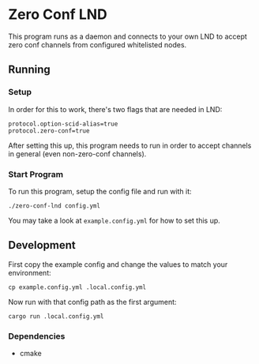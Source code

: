 # Zero Conf LND

This program runs as a daemon and connects to your own LND to accept zero conf channels from configured whitelisted nodes.

## Running

### Setup

In order for this to work, there's two flags that are needed in LND:

```
protocol.option-scid-alias=true
protocol.zero-conf=true
```

After setting this up, this program needs to run in order to accept channels in general (even non-zero-conf channels). 

### Start Program

To run this program, setup the config file and run with it:

```
./zero-conf-lnd config.yml
```

You may take a look at `example.config.yml` for how to set this up.

## Development

First copy the example config and change the values to match your environment:
```
cp example.config.yml .local.config.yml
```

Now run with that config path as the first argument:
```
cargo run .local.config.yml
```

### Dependencies

- cmake
